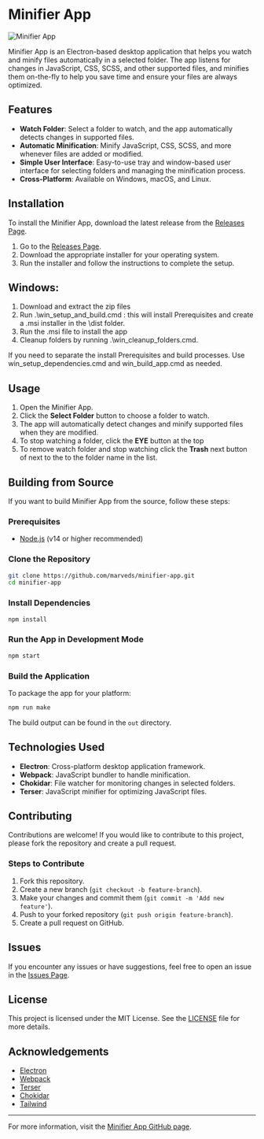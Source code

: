 # Minifier App

![Minifier App](https://img.shields.io/github/v/release/marveds/minifier-app)

Minifier App is an Electron-based desktop application that helps you watch and minify files automatically in a selected folder. The app listens for changes in JavaScript, CSS, SCSS, and other supported files, and minifies them on-the-fly to help you save time and ensure your files are always optimized.

## Features

- **Watch Folder**: Select a folder to watch, and the app automatically detects changes in supported files.
- **Automatic Minification**: Minify JavaScript, CSS, SCSS, and more whenever files are added or modified.
- **Simple User Interface**: Easy-to-use tray and window-based user interface for selecting folders and managing the minification process.
- **Cross-Platform**: Available on Windows, macOS, and Linux.

## Installation

To install the Minifier App, download the latest release from the [Releases Page](https://github.com/marveds/minifier-app/releases).

1. Go to the [Releases Page](https://github.com/marveds/minifier-app/releases).
2. Download the appropriate installer for your operating system.
3. Run the installer and follow the instructions to complete the setup.

## Windows:
1. Download and extract the zip files
2. Run .\win_setup_and_build.cmd : this will install Prerequisites and create a .msi installer in the \dist folder.
3. Run the .msi file to install the app
4. Cleanup folders by running .\win_cleanup_folders.cmd.

If you need to separate the install Prerequisites and build processes. Use win_setup_dependencies.cmd and win_build_app.cmd as needed.

## Usage

1. Open the Minifier App.
2. Click the **Select Folder** button to choose a folder to watch.
3. The app will automatically detect changes and minify supported files when they are modified.
4. To stop watching a folder, click the **EYE** button at the top
5. To remove watch folder and stop watching click the **Trash** next button of next to the to the folder name in the list.

## Building from Source

If you want to build Minifier App from the source, follow these steps:

### Prerequisites

- [Node.js](https://nodejs.org/) (v14 or higher recommended)

### Clone the Repository

```bash
git clone https://github.com/marveds/minifier-app.git
cd minifier-app
```

### Install Dependencies

```bash
npm install
```

### Run the App in Development Mode

```bash
npm start
```

### Build the Application

To package the app for your platform:

```bash
npm run make
```

The build output can be found in the `out` directory.

## Technologies Used

- **Electron**: Cross-platform desktop application framework.
- **Webpack**: JavaScript bundler to handle minification.
- **Chokidar**: File watcher for monitoring changes in selected folders.
- **Terser**: JavaScript minifier for optimizing JavaScript files.

## Contributing

Contributions are welcome! If you would like to contribute to this project, please fork the repository and create a pull request.

### Steps to Contribute

1. Fork this repository.
2. Create a new branch (`git checkout -b feature-branch`).
3. Make your changes and commit them (`git commit -m 'Add new feature'`).
4. Push to your forked repository (`git push origin feature-branch`).
5. Create a pull request on GitHub.

## Issues

If you encounter any issues or have suggestions, feel free to open an issue in the [Issues Page](https://github.com/marveds/minifier-app/issues).

## License

This project is licensed under the MIT License. See the [LICENSE](https://github.com/marveds/minifier-app/blob/main/LICENSE) file for more details.

## Acknowledgements

- [Electron](https://www.electronjs.org/)
- [Webpack](https://webpack.js.org/)
- [Terser](https://github.com/terser/terser)
- [Chokidar](https://github.com/paulmillr/chokidar)
- [Tailwind](https://tailwindcss.com)

---

For more information, visit the [Minifier App GitHub page](https://github.com/marveds/minifier-app).


